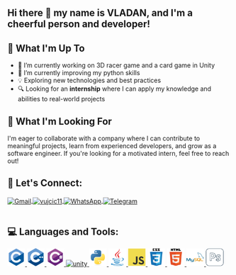 ## Hi there 👋 my name is VLADAN, and I'm a cheerful person and developer!

## 🚀 What I'm Up To
- 🔭 I’m currently working on 3D racer game and a card game in Unity
- 🌱 I’m currently improving my python skills
- 💡 Exploring new technologies and best practices  
- 🔍 Looking for an **internship** where I can apply my knowledge and abilities to real-world projects

## 🎯 What I'm Looking For  
I'm eager to collaborate with a company where I can contribute to meaningful projects, learn from experienced developers, and grow as a software engineer. If you're looking for a motivated intern, feel free to reach out!

## 📩 **Let's Connect:**  

<a href="mailto:vujcic.vladan04@gmail.com" target="blank">
  <img align="center" src="https://raw.githubusercontent.com/simple-icons/simple-icons/develop/icons/gmail.svg" alt="Gmail" height="30" width="40" />
</a>

<a href="https://instagram.com/vujcic11" target="blank">
  <img align="center" src="https://raw.githubusercontent.com/simple-icons/simple-icons/develop/icons/instagram.svg" alt="vujcic11" height="30" width="40" />
</a>

<a href="https://wa.me/381637408853" target="blank">
  <img align="center" src="https://raw.githubusercontent.com/simple-icons/simple-icons/develop/icons/whatsapp.svg" alt="WhatsApp" height="30" width="40" />
</a>

<a href="https://t.me/vladno11" target="blank">
  <img align="center" src="https://raw.githubusercontent.com/simple-icons/simple-icons/develop/icons/telegram.svg" alt="Telegram" height="30" width="40" />
</a>

<br>
<br>

## 💻 Languages and Tools:
<p align="left"> <a href="https://www.cprogramming.com/" target="_blank" rel="noreferrer"> <img src="https://raw.githubusercontent.com/devicons/devicon/master/icons/c/c-original.svg" alt="c" width="40" height="40"/> </a> <a href="https://www.w3schools.com/cpp/" target="_blank" rel="noreferrer"> <img src="https://raw.githubusercontent.com/devicons/devicon/master/icons/cplusplus/cplusplus-original.svg" alt="cplusplus" width="40" height="40"/> </a> <a href="https://www.w3schools.com/cs/" target="_blank" rel="noreferrer"> <img src="https://raw.githubusercontent.com/devicons/devicon/master/icons/csharp/csharp-original.svg" alt="csharp" width="40" height="40"/> </a> <a href="https://unity.com/" target="_blank" rel="noreferrer"> <img src="https://www.vectorlogo.zone/logos/unity3d/unity3d-icon.svg" alt="unity" width="40" height="40"/> </a> <a href="https://www.python.org" target="_blank" rel="noreferrer"> <img src="https://raw.githubusercontent.com/devicons/devicon/master/icons/python/python-original.svg" alt="python" width="40" height="40"/> </a> <a href="https://www.java.com" target="_blank" rel="noreferrer"> <img src="https://raw.githubusercontent.com/devicons/devicon/master/icons/java/java-original.svg" alt="java" width="40" height="40"/> </a> <a href="https://developer.mozilla.org/en-US/docs/Web/JavaScript" target="_blank" rel="noreferrer"> <img src="https://raw.githubusercontent.com/devicons/devicon/master/icons/javascript/javascript-original.svg" alt="javascript" width="40" height="40"/> </a> <a href="https://www.w3schools.com/css/" target="_blank" rel="noreferrer"> <img src="https://raw.githubusercontent.com/devicons/devicon/master/icons/css3/css3-original-wordmark.svg" alt="css3" width="40" height="40"/> </a> <a href="https://www.w3.org/html/" target="_blank" rel="noreferrer"> <img src="https://raw.githubusercontent.com/devicons/devicon/master/icons/html5/html5-original-wordmark.svg" alt="html5" width="40" height="40"/> </a> <a href="https://www.mysql.com/" target="_blank" rel="noreferrer"> <img src="https://raw.githubusercontent.com/devicons/devicon/master/icons/mysql/mysql-original-wordmark.svg" alt="mysql" width="40" height="40"/> </a> <a href="https://www.photoshop.com/en" target="_blank" rel="noreferrer"> <img src="https://raw.githubusercontent.com/devicons/devicon/master/icons/photoshop/photoshop-line.svg" alt="photoshop" width="40" height="40"/> </a> </p>


